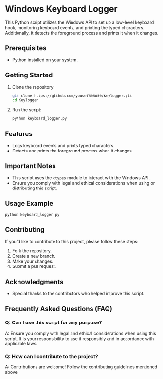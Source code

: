 # Windows Keyboard Logger

This Python script utilizes the Windows API to set up a low-level keyboard hook, monitoring keyboard events, and printing the typed characters. Additionally, it detects the foreground process and prints it when it changes.

## Prerequisites

- Python installed on your system.

## Getting Started

1. Clone the repository:

   ```bash
   git clone https://github.com/yousef505050/Keylogger.git
   cd Keylogger
   ```

2. Run the script:

   ```bash
   python keyboard_logger.py
   ```

## Features

- Logs keyboard events and prints typed characters.
- Detects and prints the foreground process when it changes.

## Important Notes

- This script uses the `ctypes` module to interact with the Windows API.
- Ensure you comply with legal and ethical considerations when using or distributing this script.

## Usage Example

```python
python keyboard_logger.py
```

## Contributing

If you'd like to contribute to this project, please follow these steps:

1. Fork the repository.
2. Create a new branch.
3. Make your changes.
4. Submit a pull request.

## Acknowledgments

- Special thanks to the contributors who helped improve this script.

## Frequently Asked Questions (FAQ)

### Q: Can I use this script for any purpose?
A: Ensure you comply with legal and ethical considerations when using this script. It is your responsibility to use it responsibly and in accordance with applicable laws.

### Q: How can I contribute to the project?
A: Contributions are welcome! Follow the contributing guidelines mentioned above.


```

